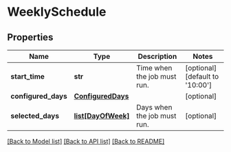 # WeeklySchedule

## Properties
Name | Type | Description | Notes
------------ | ------------- | ------------- | -------------
**start_time** | **str** | Time when the job must run. | [optional] [default to '10:00']
**configured_days** | [**ConfiguredDays**](ConfiguredDays.md) |  | [optional] 
**selected_days** | [**list[DayOfWeek]**](DayOfWeek.md) | Days when the job must run. | [optional] 

[[Back to Model list]](../README.md#documentation-for-models) [[Back to API list]](../README.md#documentation-for-api-endpoints) [[Back to README]](../README.md)

